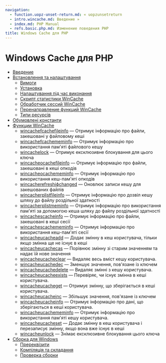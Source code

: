 ```yaml
---
navigation:
  - function.uopz-unset-return.md: « uopzunsetreturn
  - intro.wincache.md: Введение »
  - index.md: PHP Manual
  - refs.basic.php.md: Изменение поведения PHP
title: Windows Cache для PHP
---
```

# Windows Cache для PHP

-   [Введение](intro.wincache.md)
-   [Встановлення та налаштування](wincache.setup.md)
    -   [Вимоги](wincache.requirements.md)
    -   [Установка](wincache.installation.md)
    -   [Налаштування під час виконання](wincache.configuration.md)
    -   [Скрипт статистики WinCache](wincache.stats.md)
    -   [Обработчик сессий WinCache](wincache.sessionhandler.md)
    -   [Перенаправление функций WinCache](wincache.reroutes.md)
    -   [Типи ресурсів](wincache.resources.md)
-   [Обумовлені константи](wincache.constants.md)
-   [Функции WinCache](ref.wincache.md)
    -   [wincachefcachefileinfo](function.wincache-fcache-fileinfo.md) — Отримує інформацію про файли, закешовані у файловому кеші
    -   [wincachefcachememinfo](function.wincache-fcache-meminfo.md) — Отримує інформацію про використання пам'яті файлового кешу
    -   [wincachelock](function.wincache-lock.md) — Отримує ексклюзивне блокування для цього ключа
    -   [wincacheocachefileinfo](function.wincache-ocache-fileinfo.md) — Отримує інформацію про файли, закешовані в кеші опкодів
    -   [wincacheocachememinfo](function.wincache-ocache-meminfo.md) — Отримує інформацію про використання кеш-пам'яті опкодів
    -   [wincacherefreshіфchanged](function.wincache-refresh-if-changed.md) — Оновлює записи кешу для закешованих файлів
    -   [wincacherplistfileinfo](function.wincache-rplist-fileinfo.md) — Отримує інформацію про дозвіл кешу шляху до файлу роздільної здатності
    -   [wincacherplistmeminfo](function.wincache-rplist-meminfo.md) — Отримує інформацію про використання пам'яті за допомогою кеша шляху до файлу роздільної здатності
    -   [wincachescacheinfo](function.wincache-scache-info.md) — Отримує інформацію про файли, закешовані в кеші сесії
    -   [wincachescachememinfo](function.wincache-scache-meminfo.md) — Отримує інформацію про використання кеш-пам'яті сесії
    -   [wincacheucacheadd](function.wincache-ucache-add.md) — Додає змінну в кеш користувача, тільки якщо змінна ще не існує в кеші
    -   [wincacheucachecas](function.wincache-ucache-cas.md) — Порівнює змінну зі старим значенням та надає їй нове значення
    -   [wincacheucacheclear](function.wincache-ucache-clear.md) — Видаляє весь вміст кешу користувача.
    -   [wincacheucachedec](function.wincache-ucache-dec.md) — Зменшує значення, пов'язане із ключем
    -   [wincacheucachedelete](function.wincache-ucache-delete.md) — Видаляє змінні з кешу користувача.
    -   [wincacheucacheexists](function.wincache-ucache-exists.md) — Перевіряє, чи існує змінна в кеші користувача.
    -   [wincacheucacheget](function.wincache-ucache-get.md) — Отримує змінну, що зберігається в кеші користувача.
    -   [wincacheucacheinc](function.wincache-ucache-inc.md) — Збільшує значення, пов'язане із ключем
    -   [wincacheucacheinfo](function.wincache-ucache-info.md) — Отримує інформацію про дані, що зберігаються в кеші користувача.
    -   [wincacheucachememinfo](function.wincache-ucache-meminfo.md) — Отримує інформацію про використання пам'яті кешу користувача.
    -   [wincacheucacheset](function.wincache-ucache-set.md) — Додає змінну в кеш користувача і перезаписує змінну, якщо вона вже існує в кеші
    -   [wincacheunlock](function.wincache-unlock.md) — Знімає ексклюзивне блокування цього ключа
-   [Сборка для Windows](wincache.win32build.md)
    -   [Пререквізити](wincache.win32build.prereq.md)
    -   [Компіляція та складання](wincache.win32build.building.md)
    -   [Проверка сборки](wincache.win32build.verify.md)
